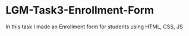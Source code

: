 # LGM-Task3-Enrollment-Form
In this task I made an Enrollment form for students using HTML, CSS, JS

